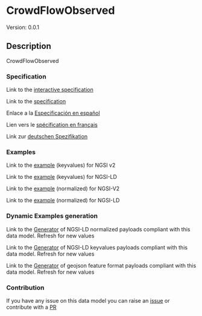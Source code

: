 # CrowdFlowObserved
Version: 0.0.1

## Description 

CrowdFlowObserved
### Specification

Link to the [interactive specification](https://swagger.lab.fiware.org/?url=https://raw.githubusercontent.com/smart-data-models/dataModel.Transportation/master/CrowdFlowObserved/swagger.yaml)

Link to the [specification](https://github.com/smart-data-models/dataModel.Transportation/blob/master/CrowdFlowObserved/doc/spec.md)

Enlace a la [Especificación en español](https://github.com/smart-data-models/dataModel.Transportation/blob/master/CrowdFlowObserved/doc/spec_ES.md)

Lien vers le [spécification en français](https://github.com/smart-data-models/dataModel.Transportation/blob/master/CrowdFlowObserved/doc/spec_FR.md)

Link zur [deutschen Spezifikation](https://github.com/smart-data-models/dataModel.Transportation/blob/master/CrowdFlowObserved/doc/spec_DE.md)
### Examples

Link to the [example](https://github.com/smart-data-models/dataModel.Transportation/blob/master/CrowdFlowObserved/examples/example.json) (keyvalues) for NGSI v2

Link to the [example](https://github.com/smart-data-models/dataModel.Transportation/blob/master/CrowdFlowObserved/examples/example.jsonld) (keyvalues) for NGSI-LD

Link to the [example](https://github.com/smart-data-models/dataModel.Transportation/blob/master/CrowdFlowObserved/examples/example-normalized.json) (normalized) for NGSI-V2

Link to the [example](https://github.com/smart-data-models/dataModel.Transportation/blob/master/CrowdFlowObserved/examples/example-normalized.jsonld) (normalized) for NGSI-LD
### Dynamic Examples generation

Link to the [Generator](https://smartdatamodels.org/extra/ngsi-ld_generator.php?schemaUrl=https://raw.githubusercontent.com/smart-data-models/dataModel.Transportation/master/CrowdFlowObserved/schema.json&email=info@smartdatamodels.org) of NGSI-LD normalized payloads compliant with this data model. Refresh for new values

Link to the [Generator](https://smartdatamodels.org/extra/ngsi-ld_generator_keyvalues.php?schemaUrl=https://raw.githubusercontent.com/smart-data-models/dataModel.Transportation/master/CrowdFlowObserved/schema.json&email=info@smartdatamodels.org) of NGSI-LD keyvalues payloads compliant with this data model. Refresh for new values

Link to the [Generator](https://smartdatamodels.org/extra/geojson_features_generator_v1.0.php?schemaUrl=https://raw.githubusercontent.com/smart-data-models/dataModel.Transportation/master/CrowdFlowObserved/schema.json&email=info@smartdatamodels.org) of geojson feature format payloads compliant with this data model. Refresh for new values
### Contribution

 If you have any issue on this data model you can raise an [issue](https://github.com/smart-data-models/dataModel.Transportation/issues)  or contribute with a [PR](https://github.com/smart-data-models/dataModel.Transportation/pulls)